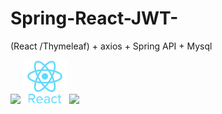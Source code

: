 # Spring-React-JWT-
(React /Thymeleaf) + axios + Spring API + Mysql    

<img src="https://camo.githubusercontent.com/4545b55c7771bbd175235c80b518dcbbf2f6ee0b984a51ad9363cba8cb70e67c/68747470733a2f2f7777772e766563746f726c6f676f2e7a6f6e652f6c6f676f732f737072696e67696f2f737072696e67696f2d69636f6e2e737667">
<img src="https://raw.githubusercontent.com/devicons/devicon/master/icons/react/react-original-wordmark.svg" width="70" >
<img src="https://th.bing.com/th/id/OIP.Z_Hy_jgKtu0HFGhNMxGTKwHaBg?w=341&h=70&c=7&r=0&o=5&pid=1.7">
